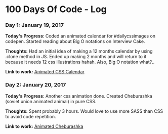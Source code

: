 # 100 Days Of Code - Log

### Day 1: January 19, 2017

**Today's Progress**: Coded an animated calendar for #dailycssimages on codepen. Started reading about Big O notations on Interview Cake.

**Thoughts:** Had an initial idea of making a 12 months calendar by using .clone method in JS. Ended up making 2 months and will return to it because it needs 12 css illustrations hahah. Also, Big O notation what?..

**Link to work:** [Animated CSS Calendar](http://codepen.io/slyka85/full/WRRVpb)

### Day 2: January 20, 2017

**Today's Progress**: Another css animation done. Created Cheburashka (soviet union animated animal) in pure CSS.

**Thoughts:** Spent probably 3 hours. Would love to use more SASS than CSS to avoid code repetition. 

**Link to work:** [Animated Cheburashka](http://codepen.io/slyka85/full/bgqPaK)
